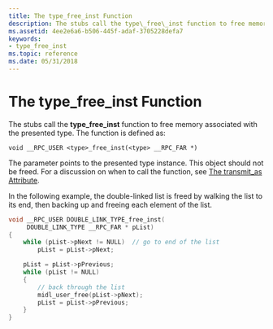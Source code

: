 ```yaml
---
title: The type_free_inst Function
description: The stubs call the type\_free\_inst function to free memory associated with the presented type.
ms.assetid: 4ee2e6a6-b506-445f-adaf-3705228defa7
keywords:
- type_free_inst
ms.topic: reference
ms.date: 05/31/2018
---
```


# The type\_free\_inst Function

The stubs call the **type\_free\_inst** function to free memory associated with the presented type. The function is defined as:

``` syntax
void __RPC_USER <type>_free_inst(<type> __RPC_FAR *)
```

The parameter points to the presented type instance. This object should not be freed. For a discussion on when to call the function, see [The transmit\_as Attribute](the-transmit-as-attribute.md).

In the following example, the double-linked list is freed by walking the list to its end, then backing up and freeing each element of the list.


```C++
void __RPC_USER DOUBLE_LINK_TYPE_free_inst(
     DOUBLE_LINK_TYPE __RPC_FAR * pList)
{
    while (pList->pNext != NULL)  // go to end of the list
        pList = pList->pNext;

    pList = pList->pPrevious;
    while (pList != NULL) 
    {  
        // back through the list
        midl_user_free(pList->pNext);
        pList = pList->pPrevious;
    }
} 
```



 

 




